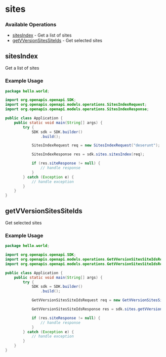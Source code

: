 # sites

### Available Operations

* [sitesIndex](#sitesindex) - Get a list of sites
* [getVVersionSitesSiteIds](#getvversionsitessiteids) - Get selected sites

## sitesIndex

Get a list of sites

### Example Usage

```java
package hello.world;

import org.openapis.openapi.SDK;
import org.openapis.openapi.models.operations.SitesIndexRequest;
import org.openapis.openapi.models.operations.SitesIndexResponse;

public class Application {
    public static void main(String[] args) {
        try {
            SDK sdk = SDK.builder()
                .build();

            SitesIndexRequest req = new SitesIndexRequest("deserunt");            

            SitesIndexResponse res = sdk.sites.sitesIndex(req);

            if (res.siteResponse != null) {
                // handle response
            }
        } catch (Exception e) {
            // handle exception
        }
    }
}
```

## getVVersionSitesSiteIds

Get selected sites

### Example Usage

```java
package hello.world;

import org.openapis.openapi.SDK;
import org.openapis.openapi.models.operations.GetVVersionSitesSiteIdsRequest;
import org.openapis.openapi.models.operations.GetVVersionSitesSiteIdsResponse;

public class Application {
    public static void main(String[] args) {
        try {
            SDK sdk = SDK.builder()
                .build();

            GetVVersionSitesSiteIdsRequest req = new GetVVersionSitesSiteIdsRequest("perferendis", "ipsam");            

            GetVVersionSitesSiteIdsResponse res = sdk.sites.getVVersionSitesSiteIds(req);

            if (res.siteResponse != null) {
                // handle response
            }
        } catch (Exception e) {
            // handle exception
        }
    }
}
```
